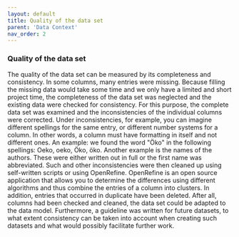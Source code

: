 ```yaml
---
layout: default
title: Quality of the data set
parent: 'Data Context' 
nav_order: 2
---
```



### Quality of the data set

The quality of the data set can be measured by its completeness and consistency. 
In some columns, many entries were missing. Because filling the missing data would take some time and we only have a limited and short project time, the completeness of the data set was neglected and the existing data were checked for consistency. For this purpose, the complete data set was examined and the inconsistencies of the individual columns were corrected.  Under inconsistencies, for example, you can imagine different spellings for the same entry, or different number systems for a column.  In other words, a column must have formatting in itself and not different ones.  An example: we found the word "Öko" in the following spellings: Oeko, oeko, Öko, öko.  Another example is the names of the authors. These were either written out in full or the first name was abbreviated.   Such and other inconsistencies were then cleaned up using self-written scripts or using OpenRefine.  OpenRefine is an open source application that allows you to determine the differences using different algorithms and thus combine the entries of a column into clusters. In addition, entries that occurred in duplicate have been deleted.  After all, columns had been checked and cleaned, the data set could be adapted to the data model. Furthermore, a guideline was written for future datasets, to what extent consistency can be taken into account when creating such datasets and what would possibly facilitate further work.



